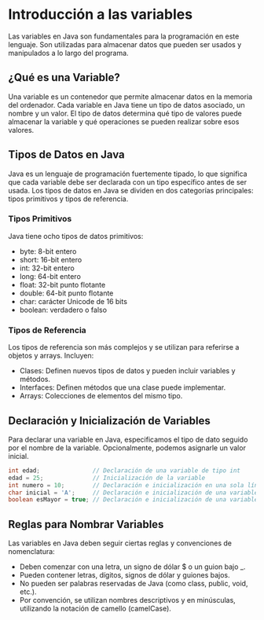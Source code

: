 # Introducción a las variables

Las variables en Java son fundamentales para la programación en este lenguaje. Son utilizadas para almacenar datos que pueden ser usados y manipulados a lo largo del programa. 

## ¿Qué es una Variable?

Una variable es un contenedor que permite almacenar datos en la memoria del ordenador. Cada variable en Java tiene un tipo de datos asociado, un nombre y un valor. El tipo de datos determina qué tipo de valores puede almacenar la variable y qué operaciones se pueden realizar sobre esos valores.

## Tipos de Datos en Java

Java es un lenguaje de programación fuertemente tipado, lo que significa que cada variable debe ser declarada con un tipo específico antes de ser usada. Los tipos de datos en Java se dividen en dos categorías principales: tipos primitivos y tipos de referencia.

### Tipos Primitivos
Java tiene ocho tipos de datos primitivos:

- byte: 8-bit entero
- short: 16-bit entero
- int: 32-bit entero
- long: 64-bit entero
- float: 32-bit punto flotante
- double: 64-bit punto flotante
- char: carácter Unicode de 16 bits
- boolean: verdadero o falso

### Tipos de Referencia

Los tipos de referencia son más complejos y se utilizan para referirse a objetos y arrays. Incluyen:

- Clases: Definen nuevos tipos de datos y pueden incluir variables y métodos.
- Interfaces: Definen métodos que una clase puede implementar.
- Arrays: Colecciones de elementos del mismo tipo.


## Declaración y Inicialización de Variables

Para declarar una variable en Java, especificamos el tipo de dato seguido por el nombre de la variable. Opcionalmente, podemos asignarle un valor inicial.

```java
int edad;               // Declaración de una variable de tipo int
edad = 25;              // Inicialización de la variable
int numero = 10;        // Declaración e inicialización en una sola línea
char inicial = 'A';     // Declaración e inicialización de una variable de tipo char
boolean esMayor = true; // Declaración e inicialización de una variable de tipo boolean
```

## Reglas para Nombrar Variables

Las variables en Java deben seguir ciertas reglas y convenciones de nomenclatura:

- Deben comenzar con una letra, un signo de dólar $ o un guion bajo _.
- Pueden contener letras, dígitos, signos de dólar y guiones bajos.
- No pueden ser palabras reservadas de Java (como class, public, void, etc.).
- Por convención, se utilizan nombres descriptivos y en minúsculas, utilizando la notación de camello (camelCase).

